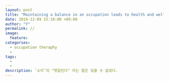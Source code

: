 ```yaml
---
layout: post
title: "Maintaining a balance in an occupation leads to health and well-being."
date: 2019-12-09 15:10:00 +09:00
author: "Y"
permalink: //
image:
  feature: 
categories:
  - occupation theraphy
  - 
tags:
  - 
  - 
description: ‘소리’의 "헷갈린다" 라는 말은 잊을 수 없었다.
---
```


